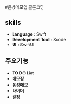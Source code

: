 #음성메모앱 클론코딩

## skills
   * **Language** : Swift
   * **Development Tool** : Xcode
   * **UI** : SwiftUI

## 주요기능
  * **TO DO List**
  * **메모장**
  * **음성메모**
  * **타이머**
  * **설정**

